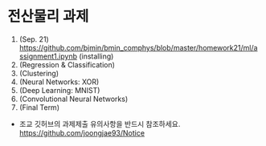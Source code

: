 
# 전산물리 과제

1. (Sep. 21) https://github.com/bjmin/bmin_comphys/blob/master/homework21/ml/assignment1.ipynb (installing)
2. (Regression & Classification)
3. (Clustering)
4. (Neural Networks: XOR)
5. (Deep Learning: MNIST)
6. (Convolutional Neural Networks)
7. (Final Term)


* 조교 깃허브의 과제제출 유의사항을 반드시 참조하세요.  https://github.com/joongjae93/Notice
